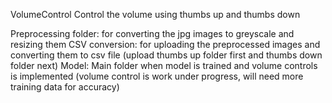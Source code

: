 VolumeControl
Control the volume using thumbs up and thumbs down

Preprocessing folder: for converting the jpg images to greyscale and resizing them
CSV conversion: for uploading the preprocessed images and converting them to csv file (upload thumbs up folder first and thumbs down folder next)
Model: Main folder when model is trained and volume controls is implemented (volume control is work under progress, will need more training data for accuracy)
